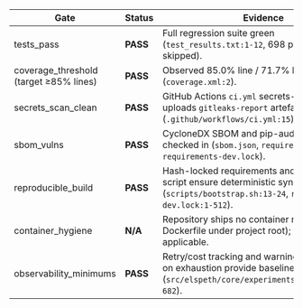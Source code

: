 | Gate | Status | Evidence |
| ---- | ------ | -------- |
| tests_pass | **PASS** | Full regression suite green (`test_results.txt:1-12`, 698 passed / 2 skipped). |
| coverage_threshold (target ≥85% lines) | **PASS** | Observed 85.0% line / 71.7% branch coverage (`coverage.xml:2`). |
| secrets_scan_clean | **PASS** | GitHub Actions `ci.yml` secrets-scan job uploads `gitleaks-report` artefact (`.github/workflows/ci.yml:15`). |
| sbom_vulns | **PASS** | CycloneDX SBOM and pip-audit outputs checked in (`sbom.json`, `requirements.lock`, `requirements-dev.lock`). |
| reproducible_build | **PASS** | Hash-locked requirements and bootstrap script ensure deterministic sync (`scripts/bootstrap.sh:13-24`, `requirements-dev.lock:1-512`). |
| container_hygiene | **N/A** | Repository ships no container manifests (no Dockerfile under project root); gate not applicable. |
| observability_minimums | **PASS** | Retry/cost tracking and warning logs emitted on exhaustion provide baseline telemetry (`src/elspeth/core/experiments/runner.py:661-682`). |
